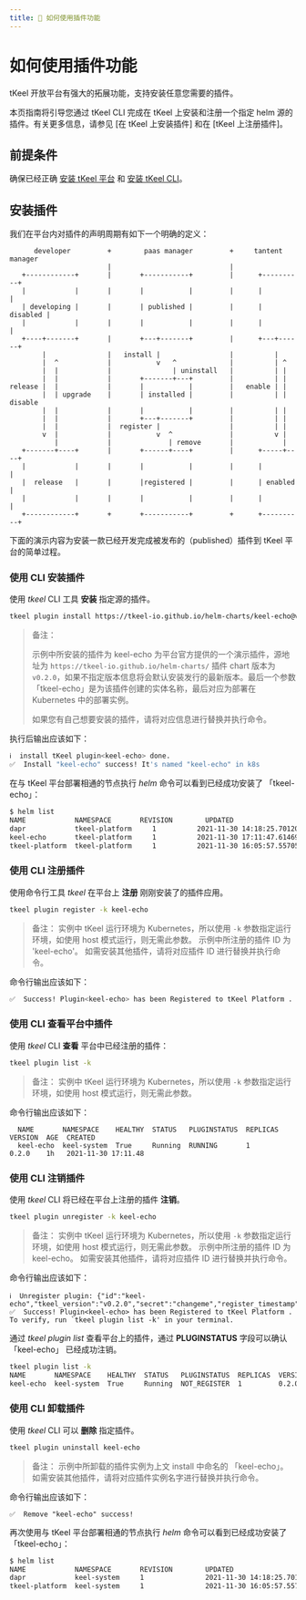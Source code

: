 ```yaml
---
title: 🚀 如何使用插件功能
---
```


# 如何使用插件功能
tKeel 开放平台有强大的拓展功能，支持安装任意您需要的插件。

本页指南将引导您通过 tKeel CLI 完成在 tKeel 上安装和注册一个指定 helm 源的插件。有关更多信息，请参见 [在 tKeel 上安装插件] 和在 [tKeel 上注册插件]。

## 前提条件

确保已经正确 [安装 tKeel 平台](/#install-and-initialize-your-tkeel) 和 [安装 tKeel CLI](/cli#install-cli)。

## 安装插件
我们在平台内对插件的声明周期有如下一个明确的定义：
```
      developer         +        paas manager         +     tantent manager
                        |                             |
   +------------+       |       +-----------+         |      +----------+
   |            |       |       |           |         |      |          |
   | developing |       |       | published |         |      | disabled |
   |            |       |       |           |         |      |          |
   +----+-------+       |       +---+-------+         |      +---+------+
        |               |   install |                 |          |
        |  ^            |           v   ^             |          | ^
        |  |            |               | uninstall   |          | |
        |  |            |       +-------+---+         |          | |
release |  |            |       |           |         |   enable | |
        |  | upgrade    |       | installed |         |          | | disable
        |  |            |       |           |         |          | |
        |  |            |       +---+-------+         |          | |
        |  |            |  register |                 |          | |
        v  |            |           v  ^              |          v |
           |            |              | remove       |            |
   +-------+----+       |       +------+----+         |      +-----+----+
   |            |       |       |           |         |      |          |
   |  release   |       |       |registered |         |      | enabled  |
   |            |       |       |           |         |      |          |
   +------------+       +       +-----------+         +      +----------+

```
下面的演示内容为安装一款已经开发完成被发布的（published）插件到 tKeel 平台的简单过程。

### 使用 CLI 安装插件
使用 _tkeel_ CLI 工具 **安装** 指定源的插件。
```bash
tkeel plugin install https://tkeel-io.github.io/helm-charts/keel-echo@v0.2.0 tkeel-echo
```
> 备注：
> 
> 示例中所安装的插件为 keel-echo 为平台官方提供的一个演示插件，源地址为 `https://tkeel-io.github.io/helm-charts/` 插件 chart 版本为 `v0.2.0`，如果不指定版本信息将会默认安装发行的最新版本。最后一个参数 「tkeel-echo」是为该插件创建的实体名称，最后对应为部署在 Kubernetes 中的部署实例。
> 
> 如果您有自己想要安装的插件，请将对应信息进行替换并执行命令。

执行后输出应该如下：
```bash
ℹ️  install tKeel plugin<keel-echo> done.
✅  Install "keel-echo" success! It's named "keel-echo" in k8s
```

在与 tKeel 平台部署相通的节点执行 _helm_ 命令可以看到已经成功安装了 「tkeel-echo」：
```bash
$ helm list
NAME            NAMESPACE       REVISION        UPDATED                                      STATUS          CHART           APP VERSION
dapr            tkeel-platform     1          2021-11-30 14:18:25.7012086 +0800 CST         deployed         dapr-1.5.0         1.5.0
keel-echo       tkeel-platform     1          2021-11-30 17:11:47.6146906 +0800 CST         deployed         keel-echo-0.2.0    0.2.0
tkeel-platform  tkeel-platform     1          2021-11-30 16:05:57.5570544 +0800 CST         deployed         keel-0.2.0         0.2.0
```

### 使用 CLI 注册插件
使用命令行工具 _tkeel_ 在平台上 **注册** 刚刚安装了的插件应用。

```bash
tkeel plugin register -k keel-echo
```

> 备注：
> 实例中 tKeel 运行环境为 Kubernetes，所以使用 `-k` 参数指定运行环境，如使用 host 模式运行，则无需此参数。
> 示例中所注册的插件 ID 为 'keel-echo'。
> 如需安装其他插件，请将对应插件 ID 进行替换并执行命令。

命令行输出应该如下：
```bash
✅  Success! Plugin<keel-echo> has been Registered to tKeel Platform . To verify, run `tkeel plugin list -k' in your terminal.
```

### 使用 CLI 查看平台中插件
使用 _tkeel_ CLI **查看** 平台中已经注册的插件：
```bash
tkeel plugin list -k
```
> 备注：
> 实例中 tKeel 运行环境为 Kubernetes，所以使用 `-k` 参数指定运行环境，如使用 host 模式运行，则无需此参数。


命令行输出应该如下：
```
  NAME       NAMESPACE    HEALTHY  STATUS   PLUGINSTATUS  REPLICAS  VERSION  AGE  CREATED
  keel-echo  keel-system  True     Running  RUNNING       1         0.2.0    1h   2021-11-30 17:11.48
```

### 使用 CLI 注销插件
使用 _tkeel_ CLI 将已经在平台上注册的插件 **注销**。
```bash
tkeel plugin unregister -k keel-echo
```
> 备注：
> 实例中 tKeel 运行环境为 Kubernetes，所以使用 `-k` 参数指定运行环境，如使用 host 模式运行，则无需此参数。
> 示例中所注册的插件 ID 为 keel-echo。
> 如需安装其他插件，请将对应插件 ID 进行替换并执行命令。

命令行输出应该如下：
```
ℹ️  Unregister plugin: {"id":"keel-echo","tkeel_version":"v0.2.0","secret":"changeme","register_timestamp":1638267026,"status":2}
✅  Success! Plugin<keel-echo> has been Registered to tKeel Platform . To verify, run `tkeel plugin list -k' in your terminal. 
```

通过 _tkeel plugin list_ 查看平台上的插件，通过 **PLUGINSTATUS** 字段可以确认 「keel-echo」 已经成功注销。
```bash
tkeel plugin list -k
NAME       NAMESPACE    HEALTHY  STATUS   PLUGINSTATUS  REPLICAS  VERSION  AGE  CREATED
keel-echo  keel-system  True     Running  NOT_REGISTER  1         0.2.0    1h   2021-11-30 17:11.48
```

### 使用 CLI 卸载插件
使用 _tkeel_ CLI 可以 **删除** 指定插件。
```bash
tkeel plugin uninstall keel-echo
```
> 备注：
> 示例中所卸载的插件实例为上文 install 中命名的 「keel-echo」。
> 如需安装其他插件，请将对应插件实例名字进行替换并执行命令。
 
命令行输出应该如下：
```
✅  Remove "keel-echo" success!
```

再次使用与 tKeel 平台部署相通的节点执行 _helm_ 命令可以看到已经成功安装了 「tkeel-echo」：
```bash
$ helm list
NAME            NAMESPACE       REVISION        UPDATED                                 STATUS          CHART           APP VERSION
dapr            keel-system     1               2021-11-30 14:18:25.7012086 +0800 CST   deployed        dapr-1.5.0      1.5.0
tkeel-platform  keel-system     1               2021-11-30 16:05:57.5570544 +0800 CST   deployed        keel-0.2.0      0.2.0
```
